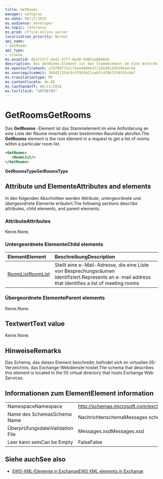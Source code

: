```yaml
---
title: GetRooms
manager: sethgros
ms.date: 09/17/2015
ms.audience: Developer
ms.topic: reference
ms.prod: office-online-server
localization_priority: Normal
api_name:
- GetRooms
api_type:
- schema
ms.assetid: 82a737c7-da41-4777-8ad8-89851a0b602b
description: Das GetRooms-Element ist das Stammelement im eine Anforderung an eine Liste der Räume innerhalb einer bestimmten Raumliste abrufen.
ms.openlocfilehash: a787097752cfeee9489e5f118549c2d939ba4c9a
ms.sourcegitcommit: 34041125dc8c5f993b21cebfc4f8b72f0fd2cb6f
ms.translationtype: MT
ms.contentlocale: de-DE
ms.lasthandoff: 06/11/2018
ms.locfileid: "19758793"
---
```

# <a name="getrooms"></a><span data-ttu-id="5a03d-103">GetRooms</span><span class="sxs-lookup"><span data-stu-id="5a03d-103">GetRooms</span></span>

<span data-ttu-id="5a03d-104">Das **GetRooms** -Element ist das Stammelement im eine Anforderung an eine Liste der Räume innerhalb einer bestimmten Raumliste abrufen.</span><span class="sxs-lookup"><span data-stu-id="5a03d-104">The **GetRooms** element is the root element in a request to get a list of rooms within a particular room list.</span></span> 
  
```XML
<GetRooms>
   <RoomList/>
</GetRooms>
```

 <span data-ttu-id="5a03d-105">**GetRoomsType**</span><span class="sxs-lookup"><span data-stu-id="5a03d-105">**GetRoomsType**</span></span>
## <a name="attributes-and-elements"></a><span data-ttu-id="5a03d-106">Attribute und Elemente</span><span class="sxs-lookup"><span data-stu-id="5a03d-106">Attributes and elements</span></span>

<span data-ttu-id="5a03d-107">In den folgenden Abschnitten werden Attribute, untergeordnete und übergeordnete Elemente erläutert.</span><span class="sxs-lookup"><span data-stu-id="5a03d-107">The following sections describe attributes, child elements, and parent elements.</span></span>
  
### <a name="attributes"></a><span data-ttu-id="5a03d-108">Attribute</span><span class="sxs-lookup"><span data-stu-id="5a03d-108">Attributes</span></span>

<span data-ttu-id="5a03d-109">Keine.</span><span class="sxs-lookup"><span data-stu-id="5a03d-109">None.</span></span>
  
### <a name="child-elements"></a><span data-ttu-id="5a03d-110">Untergeordnete Elemente</span><span class="sxs-lookup"><span data-stu-id="5a03d-110">Child elements</span></span>

|<span data-ttu-id="5a03d-111">**Element**</span><span class="sxs-lookup"><span data-stu-id="5a03d-111">**Element**</span></span>|<span data-ttu-id="5a03d-112">**Beschreibung**</span><span class="sxs-lookup"><span data-stu-id="5a03d-112">**Description**</span></span>|
|:-----|:-----|
|[<span data-ttu-id="5a03d-113">RoomList</span><span class="sxs-lookup"><span data-stu-id="5a03d-113">RoomList</span></span>](roomlist.md) <br/> |<span data-ttu-id="5a03d-114">Stellt eine e-Mail-Adresse, die eine Liste von Besprechungsräumen identifiziert.</span><span class="sxs-lookup"><span data-stu-id="5a03d-114">Represents an e-mail address that identifies a list of meeting rooms</span></span>  <br/> |
   
### <a name="parent-elements"></a><span data-ttu-id="5a03d-115">Übergeordnete Elemente</span><span class="sxs-lookup"><span data-stu-id="5a03d-115">Parent elements</span></span>

<span data-ttu-id="5a03d-116">Keine.</span><span class="sxs-lookup"><span data-stu-id="5a03d-116">None.</span></span>
  
## <a name="text-value"></a><span data-ttu-id="5a03d-117">Textwert</span><span class="sxs-lookup"><span data-stu-id="5a03d-117">Text value</span></span>

<span data-ttu-id="5a03d-118">Keine.</span><span class="sxs-lookup"><span data-stu-id="5a03d-118">None.</span></span>
  
## <a name="remarks"></a><span data-ttu-id="5a03d-119">Hinweise</span><span class="sxs-lookup"><span data-stu-id="5a03d-119">Remarks</span></span>

<span data-ttu-id="5a03d-120">Das Schema, das dieses Element beschreibt, befindet sich im virtuellen IIS-Verzeichnis, das Exchange-Webdienste hostet.</span><span class="sxs-lookup"><span data-stu-id="5a03d-120">The schema that describes this element is located in the IIS virtual directory that hosts Exchange Web Services.</span></span>
  
## <a name="element-information"></a><span data-ttu-id="5a03d-121">Informationen zum Element</span><span class="sxs-lookup"><span data-stu-id="5a03d-121">Element information</span></span>

|||
|:-----|:-----|
|<span data-ttu-id="5a03d-122">Namespace</span><span class="sxs-lookup"><span data-stu-id="5a03d-122">Namespace</span></span>  <br/> |http://schemas.microsoft.com/exchange/services/2006/messages  <br/> |
|<span data-ttu-id="5a03d-123">Name des Schemas</span><span class="sxs-lookup"><span data-stu-id="5a03d-123">Schema Name</span></span>  <br/> |<span data-ttu-id="5a03d-124">Nachrichtenschema</span><span class="sxs-lookup"><span data-stu-id="5a03d-124">Messages schema</span></span>  <br/> |
|<span data-ttu-id="5a03d-125">Überprüfungsdatei</span><span class="sxs-lookup"><span data-stu-id="5a03d-125">Validation File</span></span>  <br/> |<span data-ttu-id="5a03d-126">Messages.xsd</span><span class="sxs-lookup"><span data-stu-id="5a03d-126">Messages.xsd</span></span>  <br/> |
|<span data-ttu-id="5a03d-127">Leer kann sein</span><span class="sxs-lookup"><span data-stu-id="5a03d-127">Can be Empty</span></span>  <br/> |<span data-ttu-id="5a03d-128">False</span><span class="sxs-lookup"><span data-stu-id="5a03d-128">False</span></span>  <br/> |
   
## <a name="see-also"></a><span data-ttu-id="5a03d-129">Siehe auch</span><span class="sxs-lookup"><span data-stu-id="5a03d-129">See also</span></span>



- [<span data-ttu-id="5a03d-130">EWS-XML-Elemente in Exchange</span><span class="sxs-lookup"><span data-stu-id="5a03d-130">EWS XML elements in Exchange</span></span>](ews-xml-elements-in-exchange.md)

